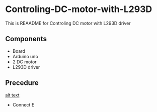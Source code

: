 # Controling-DC-motor-with-L293D
This is REAADME for Controling DC motor with L293D driver
## Components 
* Board
* Arduino uno
* 2 DC motor
* L293D driver
## Precedure
[alt text](https://github.com/IbrahimOTH/Controling-DC-motor-with-L293D/blob/main/Schematic%20L293D.png)
* Connect E
